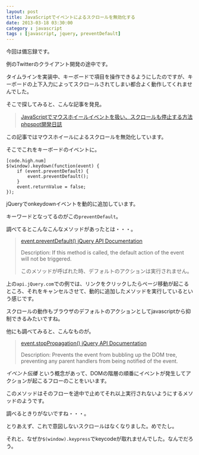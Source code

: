 ```yaml
---
layout: post
title: JavaScriptでイベントによるスクロールを無効化する
date: 2013-03-18 03:30:00
category : javascript
tags : [javascript, jquery, preventDefault]
---
```


今回は備忘録です。

例のTwitterのクライアント開発の途中です。

タイムラインを実装中、キーボードで項目を操作できるようにしたのですが、キーボードの上下入力によってスクロールされてしまい都合よく動作してくれませんでした。

そこで探してみると、こんな記事を発見。

> [JavaScriptでマウスホイールイベントを扱い、スクロールも停止する方法 phpspot開発日誌](http://phpspot.org/blog/archives/2006/08/javascript_23.html "JavaScriptでマウスホイールイベントを扱い、スクロールも停止する方法 phpspot開発日誌")

この記事ではマウスホイールによるスクロールを無効化しています。

そこでこれをキーボードのイベントに。

	[code.high.num]
	$(window).keydown(function(event) {
		if (event.preventDefault) {
			event.preventDefault();
		}
		event.returnValue = false;
	});


jQueryでonkeydownイベントを動的に追加しています。

キーワードとなってるのがこの`preventDefault`。

調べてるとこんなこんなメソッドがあったとは・・・。

> [event.preventDefault() jQuery API Documentation](http://api.jquery.com/event.preventDefault/ "event.preventDefault() jQuery API Documentation")
> 
> Description: If this method is called, the default action of the event will not be triggered.
> 
>このメソッドが呼ばれた時、デフォルトのアクションは実行されません。

上の`api.jQuery.com`での例では、リンクをクリックしたらページ移動が起こるところ、それをキャンセルさせて、動的に追加したメソッドを実行しているという感じです。

スクロールの動作もブラウザのデフォルトのアクションとしてjavascriptから抑制できるみたいですね。

他にも調べてみると、こんなものが。

> [event.stopPropagation() jQuery API Documentation](http://api.jquery.com/event.stopPropagation/ "event.stopPropagation() jQuery API Documentation")
> 
> Description: Prevents the event from bubbling up the DOM tree, preventing any parent handlers from being notified of the event.

*イベント伝播* という概念があって、DOMの階層の順番にイベントが発生してアクションが起こるフローのことをいいます。

このメソッドはそのフローを途中で止めてそれ以上実行されないようにするメソッドのようです。

調べるときりがないですね・・・。

とりあえず、これで意図しないスクロールはなくなりました。めでたし。

それと、なぜか`$(window).keypress`でkeycodeが取れませんでした。なんでだろう。